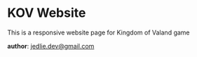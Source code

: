 # KOV Website
This is a responsive website page for Kingdom of Valand game

**author**: jedlie.dev@gmail.com
